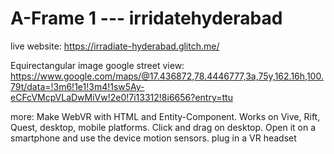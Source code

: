 # A-Frame 1 --- irridatehyderabad
live website: https://irradiate-hyderabad.glitch.me/



Equirectangular image google street view:
https://www.google.com/maps/@17.436872,78.4446777,3a,75y,162.16h,100.79t/data=!3m6!1e1!3m4!1sw5Ay-eCFcVMcpVLaDwMiVw!2e0!7i13312!8i6656?entry=ttu

more:
Make WebVR with HTML and Entity-Component. 
Works on Vive, Rift, Quest, desktop, mobile platforms.
Click and drag on desktop. Open it on a smartphone and use the device motion sensors. 
plug in a VR headset
